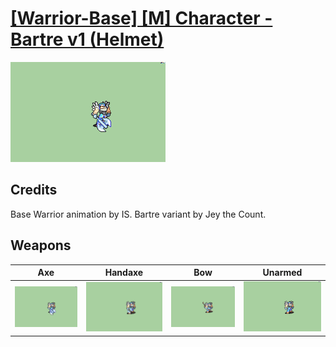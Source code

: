 # [\[Warrior-Base\] \[M\] Character - Bartre v1 \(Helmet\)](../%5BWarrior-Base%5D%20%5BM%5D%20Character%20-%20Bartre%20v1%20(Helmet))

<img src="./3.%20Axe/Axe_000.png" alt="[Warrior-Base] [M] Character - Bartre v1 (Helmet) standing" />

## Credits

Base Warrior animation by IS. 
Bartre variant by Jey the Count.

## Weapons


|Axe |Handaxe |Bow |Unarmed |
|  :---: | :---: | :---: | :---: |
| <img alt="Axe animation" src="./3.%20Axe/Axe.gif" /> | <img alt="Handaxe animation" src="./4.%20Handaxe/Handaxe.gif" /> | <img alt="Bow animation" src="./5.%20Bow/Bow.gif" /> | <img alt="Unarmed animation" src="./8.%20Unarmed/Unarmed.gif" /> |
